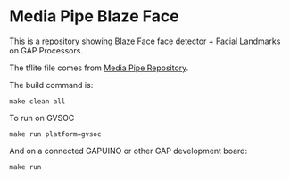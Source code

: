 # Media Pipe Blaze Face

This is a repository showing Blaze Face face detector + Facial Landmarks on GAP Processors. 

The tflite file comes from [Media Pipe Repository](https://google.github.io/mediapipe/solutions/face_detection.html).

The build command is:

```
make clean all
```

To run on GVSOC

```
make run platform=gvsoc
```

And on a connected GAPUINO or other GAP development board:

```
make run
```

